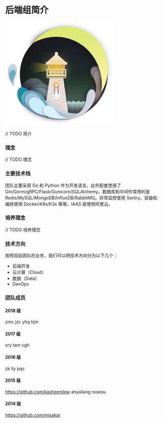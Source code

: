 # 后端组简介


![插图](./backend.png)

// TODO 简介

### 理念

// TODO 理念

### 主要技术栈

团队主要采用 Go 和 Python 作为开发语言。此外配套使用了 Gin/Gorm/gRPC/Flask/Gunicorn/SQLAlchemy。数据库和中间件常用的是 Redis/MySQL/MongoDB/InfluxDB/RabbitMQ。异常监控使用 Sentry。容器和编排使用 Docker/K8s/K3s 等等。IAAS 层使用阿里云。

### 培养理念

// TODO 培养理念

### 技术方向

按照目前团队的业务，我们可以把技术方向分为以下几个：

+ 后端开发
+ 云计算（Cloud）
+ 数据（Data）
+ DevOps


### 团队成员

#### 2018 级

zmc
jzc
yhq
hjm

#### 2017 级

sry
tam
cgh

#### 2016 级

zk
lly
pqc

#### 2015 级

https://github.com/kasheemlew
anyaliang
roseou

#### 2014 级

https://github.com/misakar




